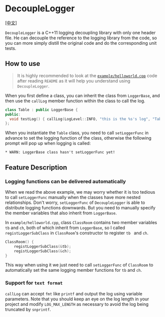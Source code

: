 # DecoupleLogger

[[中文]](README_zhCN.md)

`DecoupleLogger` is a C++11 logging decoupling library with only one header file. He can decouple the reference to the logging library from the code, so you can more simply distill the original code and do the corresponding unit tests.

## How to use

> It is highly recommended to look at the [`example/helloworld.cpp`](example/helloworld.cpp) code after reading `README` as it will help you understand using `DecoupleLogger`.

When you first define a class, you can inherit the class from `LoggerBase`, and then use the `callLog` member function within the class to call the log.

```c++
class Table : public LoggerBase {
public:
  void testLog() { callLog(LogLevel::INFO, "this is the %s's log", "Table"); }
};
```

When you instantiate the `Table` class, you need to call `setLoggerFunc` in advance to set the logging function of the class, otherwise the following prompt will pop up when logging is called:

```text
* WARN: LoggerBase class hasn't setLoggerFunc yet!
```

## Feature Description

### Logging functions can be delivered automatically

When we read the above example, we may worry whether it is too tedious to call `setLoggerFunc` manually when the classes have more nested relationships. Don't worry, `setLoggerFunc` of `DecoupleLogger` is able to distribute logging functions downwards. But you need to manually specify the member variables that also inherit from `LoggerBase`.

In `example/helloworld.cpp`, class `ClassRoom` contains two member variables `tb` and `ch`, both of which inherit from `LoggerBase`, so I called `registLoggerSubClass` in `ClassRoom`'s constructor to register `tb ` and `ch`.

```c++
ClassRoom() {
    registLoggerSubClass(&tb);
    registLoggerSubClass(&ch);
}
```

This way when using it we just need to call `setLoggerFunc` of `ClassRoom` to automatically set the same logging member functions for `tb` and `ch`.

### Support for `text format`

`callLog` can accept `fmt` like `printf` and output the log using variable parameters. Note that you should keep an eye on the log length in your project and modify `LOG_MAX_LENGTH` as necessary to avoid the log being truncated by `snprintf`.
